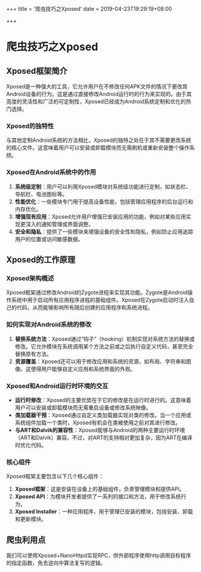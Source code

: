 +++
title = '爬虫技巧之Xposed'
date = 2019-04-23T19:29:19+08:00

+++

# 爬虫技巧之Xposed

## Xposed框架简介
Xposed是一种强大的工具，它允许用户在不修改任何APK文件的情况下更改其Android设备的行为。这是通过直接修改Android运行时的行为来实现的。由于其高度的灵活性和广泛的可定制性，Xposed已经成为Android系统定制和优化的热门选择。

### Xposed的独特性
与其他定制Android系统的方法相比，Xposed的独特之处在于其不需要更改系统的核心文件。这意味着用户可以安装或卸载模块而无需刷机或重新安装整个操作系统。

### Xposed在Android系统中的作用
1. **系统级定制**：用户可以利用Xposed模块对系统级功能进行定制，如状态栏、导航栏、电池图标等。
2. **性能优化**：一些模块专门用于提高设备性能，包括管理应用程序的后台运行和内存优化。
3. **增强现有应用**：Xposed允许用户增强已安装应用的功能，例如对某些应用实现更深入的通知管理或界面调整。
4. **安全和隐私**：提供了一些模块来增强设备的安全性和隐私，例如防止应用追踪用户的位置或访问敏感数据。

## Xposed的工作原理

### Xposed架构概述
Xposed框架通过修改Android的Zygote进程来实现其功能。Zygote是Android操作系统中用于启动所有应用程序进程的基础组件。Xposed在Zygote启动时注入自己的代码，从而能够影响所有随后创建的应用程序和系统进程。

### 如何实现对Android系统的修改
1. **替换系统方法**：Xposed通过“钩子”（hooking）机制实现对系统方法的替换或修改。它允许模块在系统调用某个方法之前或之后执行自定义代码，甚至完全替换原有方法。
2. **资源覆盖**：Xposed还可以用于修改应用和系统的资源，如布局、字符串和图像。这使得用户能够自定义应用和系统界面的外观。

### Xposed和Android运行时环境的交互
- **运行时修改**：Xposed的主要优势在于它的修改是在运行时进行的。这意味着用户可以安装或卸载模块而无需重启设备或修改系统映像。
- **类加载器干预**：Xposed通过自定义类加载器实现对类的修改。当一个应用或系统组件加载一个类时，Xposed有机会在类被使用之前对其进行修改。
- **与ART和Dalvik的兼容性**：Xposed能够与Android的两种主要运行时环境（ART和Dalvik）兼容。不过，对ART的支持相对更加复杂，因为ART在编译时优化代码。

### 核心组件
Xposed框架主要包含以下几个核心组件：
1. **Xposed框架**：这是安装在设备上的基础组件，负责管理模块和提供API。
2. **Xposed API**：为模块开发者提供了一系列的接口和方法，用于修改系统行为。
3. **Xposed Installer**：一种应用程序，用于管理已安装的模块，包括安装、卸载和更新模块。

## 爬虫利用点

我们可以使用Xposed+NanoHttpd实现RPC，供外部程序使用http调用目标程序的指定函数，免去逆向中算法复写的逻辑。